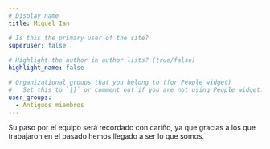 ```yaml
---
# Display name
title: Miguel Ian

# Is this the primary user of the site?
superuser: false
    
# Highlight the author in author lists? (true/false)
highlight_name: false

# Organizational groups that you belong to (for People widget)
#   Set this to `[]` or comment out if you are not using People widget.
user_groups:
  - Antiguos miembros
---
```


Su paso por el equipo será recordado con cariño, ya que gracias a los que trabajaron en el pasado hemos llegado a ser lo que somos. 
